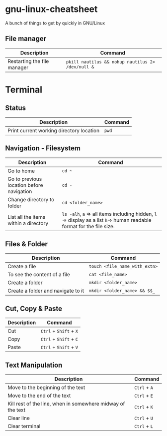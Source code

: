# gnu-linux-cheatsheet

A bunch of things to get by quickly in GNU/Linux

## File manager

|Description|Command|
|-----------|-------|
|Restarting the file manager|`pkill nautilus && nohup nautilus 2> /dev/null &`|

# Terminal

## Status
|Description|Command|
|-----------|-------|
|Print current working directory location| `pwd`|

## Navigation - Filesystem
|Description|Command|
|-----------|-------|
|Go to home| `cd ~`|
|Go to previous location before navigation| `cd -`|
|Change directory to folder| `cd <folder_name>`|
|List all the items within a directory| `ls -alh`,  `a` => all items including hidden, `l` => display as a list `h`=> human readable format for the file size.|

## Files & Folder

|Description|Command|
|-----------|-------|
|Create a file| `touch <file_name_with_extn>`|
|To see the content of a file| `cat <file_name>`|
|Create a folder| `mkdir <folder_name>`|
|Create a folder and navigate to it| `mkdir <folder_name> && $$_`|

## Cut, Copy & Paste
|Description|Command|
|-----------|-------|
| Cut | `Ctrl` + `Shift` + `X`|
| Copy | `Ctrl` + `Shift` + `C`|
| Paste | `Ctrl` + `Shift` + `V`|

## Text Manipulation

|Description|Command|
|-----------|-------|
|Move to the beginning of the text| `Ctrl` + `A`|
|Move to the end of the text| `Ctrl` + `E`|
|Kill rest of the line, when in somewhere midway of the text| `Ctrl` + `K`|
|Clear line| `Ctrl` + `U`|
|Clear terminal|`Ctrl` + `L`|

